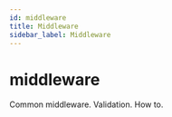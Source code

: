```yaml
---
id: middleware
title: Middleware
sidebar_label: Middleware
---
```


# middleware

Common middleware. Validation. How to.


